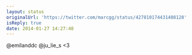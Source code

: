 ```yaml
---
layout: status
originalUrl: 'https://twitter.com/marcgg/status/427810174431408128'
isReply: true
date: 2014-01-27 14:27:48
---
```


@emilanddc @ju_lie_s &lt;3
